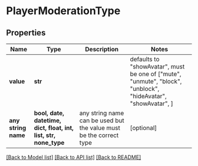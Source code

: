 # PlayerModerationType


## Properties
Name | Type | Description | Notes
------------ | ------------- | ------------- | -------------
**value** | **str** |  | defaults to "showAvatar",  must be one of ["mute", "unmute", "block", "unblock", "hideAvatar", "showAvatar", ]
**any string name** | **bool, date, datetime, dict, float, int, list, str, none_type** | any string name can be used but the value must be the correct type | [optional]

[[Back to Model list]](../README.md#documentation-for-models) [[Back to API list]](../README.md#documentation-for-api-endpoints) [[Back to README]](../README.md)


